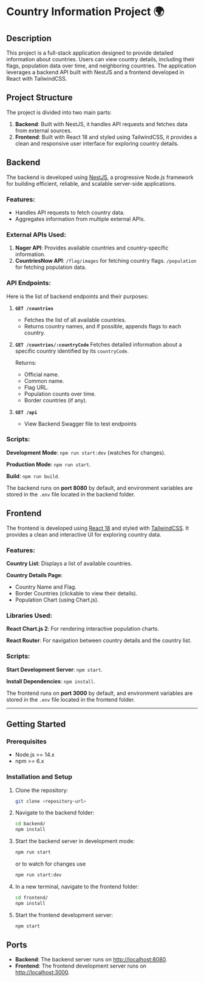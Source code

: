 # Country Information Project 🌍

## Description
This project is a full-stack application designed to provide detailed information about countries. Users can view country details, including their flags, population data over time, and neighboring countries. The application leverages a backend API built with NestJS and a frontend developed in React with TailwindCSS.



## Project Structure
The project is divided into two main parts:
1. **Backend**: Built with NestJS, it handles API requests and fetches data from external sources.
2. **Frontend**: Built with React 18 and styled using TailwindCSS, it provides a clean and responsive user interface for exploring country details.



## Backend
The backend is developed using [NestJS](https://nestjs.com/), a progressive Node.js framework for building efficient, reliable, and scalable server-side applications. 

### Features:
- Handles API requests to fetch country data.
- Aggregates information from multiple external APIs.

### External APIs Used:
1. **Nager API**: Provides available countries and country-specific information.
2. **CountriesNow API**:
    `/flag/images` for fetching country flags.
    `/population` for fetching population data.

### API Endpoints:
Here is the list of backend endpoints and their purposes:

1. **`GET /countries`**
   - Fetches the list of all available countries.
   - Returns country names, and if possible, appends flags to each country.

2. **`GET /countries/:countryCode`**
    Fetches detailed information about a specific country identified by its `countryCode`.
    
    Returns:
     - Official name.
     - Common name.
     - Flag URL.
     - Population counts over time.
     - Border countries (if any).
3. **`GET /api`**
    - View Backend Swagger file to test endpoints

### Scripts:
 **Development Mode**: `npm run start:dev` (watches for changes).

 **Production Mode**: `npm run start`.

 **Build**: `npm run build`.

The backend runs on **port 8080** by default, and environment variables are stored in the `.env` file located in the backend folder.



## Frontend
The frontend is developed using [React 18](https://reactjs.org/) and styled with [TailwindCSS](https://tailwindcss.com/). It provides a clean and interactive UI for exploring country data.

### Features:
 **Country List**: Displays a list of available countries.

 **Country Details Page**:
  - Country Name and Flag.
  - Border Countries (clickable to view their details).
  - Population Chart (using Chart.js).
  
### Libraries Used:
 **React Chart.js 2**: For rendering interactive population charts.

 **React Router**: For navigation between country details and the country list.

### Scripts:
 **Start Development Server**: `npm start`.

 **Install Dependencies**: `npm install`.

The frontend runs on **port 3000** by default, and environment variables are stored in the `.env` file located in the frontend folder.

---

## Getting Started
### Prerequisites
- Node.js >= 14.x
- npm >= 6.x

### Installation and Setup
1. Clone the repository:
   ```bash
   git clone <repository-url>
   ```
2. Navigate to the backend folder:
    ```bash
    cd backend/
    npm install
    ```
3. Start the backend server in development mode:
    ```bash
    npm run start
    ```
    or to watch for changes use
    ```bash
    npm run start:dev
    ```
4. In a new terminal, navigate to the frontend folder:
    ```bash
    cd frontend/
    npm install
    ```
5. Start the frontend development server:
    ```bash
    npm start
    ```

## Ports

- **Backend**: The backend server runs on [http://localhost:8080](http://localhost:8080).
- **Frontend**: The frontend development server runs on [http://localhost:3000](http://localhost:3000).